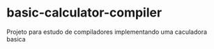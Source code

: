 # basic-calculator-compiler
Projeto para estudo de compiladores implementando uma caculadora basica
